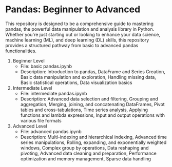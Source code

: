# Pandas: Beginner to Advanced

This repository is designed to be a comprehensive guide to mastering pandas, the powerful data manipulation and analysis library in Python. Whether you're just starting out or looking to enhance your data science, machine learning (ML), and deep learning (DL) skills, this repository provides a structured pathway from basic to advanced pandas functionalities.

1. Beginner Level
   - File: basic pandas.ipynb
   - Description: Introduction to pandas, DataFrame and Series Creation, Basic data manipulation and exploration, Handling missing data, Basic statistical operations, Data
     visualization basics
2. Intermediate Level
   - File: intermediate pandas.ipynb
   - Description: Advanced data selection and filtering, Grouping and aggregation, Merging, joining, and concatenating DataFrames, Pivot tables and cross-tabulations, Time series analysis, Applying functions and lambda expressions, Input and output operations with various file formats
3. Advanced Level
   - File: advanced pandas.ipynb
   - Description: Multi-indexing and hierarchical indexing, Advanced time series manipulations, Rolling, expanding, and exponentially weighted windows, Complex group by operations, Data reshaping and pivoting, Advanced data cleaning and preparation, Performance optimization and memory management, Sparse data handling
